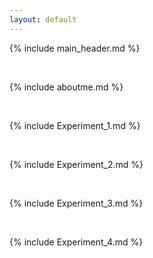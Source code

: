 ```yaml
---
layout: default
---
```


{% include main_header.md %}

<br>

{% include aboutme.md %}

<br>

{% include Experiment_1.md %}

<br>

{% include Experiment_2.md %}

<br>

{% include Experiment_3.md %}

<br>

{% include Experiment_4.md %}


